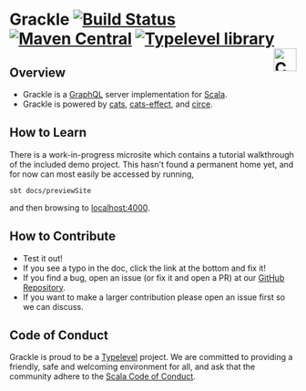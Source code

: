 # Grackle [![Build Status](https://github.com/typelevel/grackle/workflows/Continuous%20Integration/badge.svg?branch=main)](https://github.com/typelevel/grackle/actions?query=branch%3Amain+workflow%3A%22Continuous+Integration%22) [![Maven Central](https://img.shields.io/maven-central/v/org.typelevel/grackle-core_2.13?versionPrefix=0)](https://img.shields.io/maven-central/v/org.typelevel/grackle-core_2.13?versionPrefix=0) [![Typelevel library](https://img.shields.io/badge/typelevel-library-green.svg)](https://typelevel.org/projects/#grackle) <a href="https://typelevel.org/cats/"><img src="https://typelevel.org/cats/img/cats-badge.svg" height="40px" align="right" alt="Cats friendly" /></a>

## Overview

* Grackle is a [GraphQL](https://graphql.org/) server implementation for [Scala](https://www.scala-lang.org).
* Grackle is powered by [cats](http://typelevel.org/cats/), [cats-effect](https://typelevel.org/cats-effect/), and
  [circe](https://circe.github.io/circe/).

## How to Learn

There is a work-in-progress microsite which contains a tutorial walkthrough of the included demo project. This hasn't
found a permanent home yet, and for now can most easily be accessed by running,

```
sbt docs/previewSite
```

and then browsing to [localhost:4000](http://localhost:4000).

## How to Contribute

- Test it out!
- If you see a typo in the doc, click the link at the bottom and fix it!
- If you find a bug, open an issue (or fix it and open a PR) at our [GitHub
  Repository](https://github.com/typelevel/grackle).
- If you want to make a larger contribution please open an issue first so we can discuss.

## Code of Conduct

Grackle is proud to be a [Typelevel](https://typelevel.org/) project.  We are committed to providing a friendly, safe
and welcoming environment for all, and ask that the community adhere to the [Scala Code of
Conduct](https://www.scala-lang.org/conduct/).
